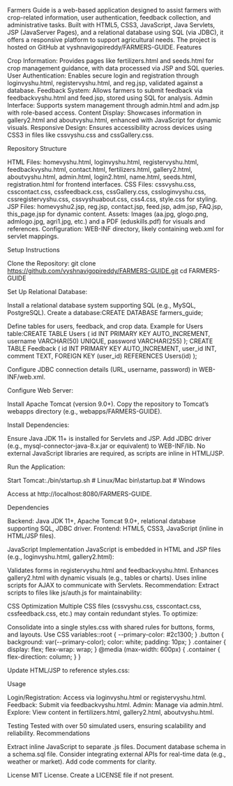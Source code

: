 Farmers Guide is a web-based application designed to assist farmers with crop-related information, user authentication, feedback collection, and administrative tasks. Built with HTML5, CSS3, JavaScript, Java Servlets, JSP (JavaServer Pages), and a relational database using SQL (via JDBC), it offers a responsive platform to support agricultural needs. The project is hosted on GitHub at vyshnavigopireddy/FARMERS-GUIDE.
Features

Crop Information: Provides pages like fertilizers.html and seeds.html for crop management guidance, with data processed via JSP and SQL queries.
User Authentication: Enables secure login and registration through loginvyshu.html, registervyshu.html, and reg.jsp, validated against a database.
Feedback System: Allows farmers to submit feedback via feedbackvyshu.html and feed.jsp, stored using SQL for analysis.
Admin Interface: Supports system management through admin.html and adm.jsp with role-based access.
Content Display: Showcases information in gallery2.html and aboutvyshu.html, enhanced with JavaScript for dynamic visuals.
Responsive Design: Ensures accessibility across devices using CSS3 in files like cssvyshu.css and cssGallery.css.

Repository Structure

HTML Files: homevyshu.html, loginvyshu.html, registervyshu.html, feedbackvyshu.html, contact.html, fertilizers.html, gallery2.html, aboutvyshu.html, admin.html, login2.html, name.html, seeds.html, registration.html for frontend interfaces.
CSS Files: cssvyshu.css, csscontact.css, cssfeedback.css, cssGallery.css, cssloginvyshu.css, cssregistervyshu.css, cssvyshuabout.css, css4.css, style.css for styling.
JSP Files: homevyshu2.jsp, reg.jsp, contact.jsp, feed.jsp, adm.jsp, FAQ.jsp, this_page.jsp for dynamic content.
Assets: Images (aa.jpg, glogo.png, admlogo.jpg, agri1.jpg, etc.) and a PDF (eduskills.pdf) for visuals and references.
Configuration: WEB-INF directory, likely containing web.xml for servlet mappings.

Setup Instructions

Clone the Repository:
git clone https://github.com/vyshnavigopireddy/FARMERS-GUIDE.git
cd FARMERS-GUIDE


Set Up Relational Database:

Install a relational database system supporting SQL (e.g., MySQL, PostgreSQL).
Create a database:CREATE DATABASE farmers_guide;


Define tables for users, feedback, and crop data. Example for Users table:CREATE TABLE Users (
    id INT PRIMARY KEY AUTO_INCREMENT,
    username VARCHAR(50) UNIQUE,
    password VARCHAR(255)
);
CREATE TABLE Feedback (
    id INT PRIMARY KEY AUTO_INCREMENT,
    user_id INT,
    comment TEXT,
    FOREIGN KEY (user_id) REFERENCES Users(id)
);


Configure JDBC connection details (URL, username, password) in WEB-INF/web.xml.


Configure Web Server:

Install Apache Tomcat (version 9.0+).
Copy the repository to Tomcat’s webapps directory (e.g., webapps/FARMERS-GUIDE).


Install Dependencies:

Ensure Java JDK 11+ is installed for Servlets and JSP.
Add JDBC driver (e.g., mysql-connector-java-8.x.jar or equivalent) to WEB-INF/lib.
No external JavaScript libraries are required, as scripts are inline in HTML/JSP.


Run the Application:

Start Tomcat:./bin/startup.sh  # Linux/Mac
bin\startup.bat   # Windows


Access at http://localhost:8080/FARMERS-GUIDE.



Dependencies

Backend: Java JDK 11+, Apache Tomcat 9.0+, relational database supporting SQL, JDBC driver.
Frontend: HTML5, CSS3, JavaScript (inline in HTML/JSP files).

JavaScript Implementation
JavaScript is embedded in HTML and JSP files (e.g., loginvyshu.html, gallery2.html):

Validates forms in registervyshu.html and feedbackvyshu.html.
Enhances gallery2.html with dynamic visuals (e.g., tables or charts).
Uses inline scripts for AJAX to communicate with Servlets.
Recommendation: Extract scripts to files like js/auth.js for maintainability:<script src="js/auth.js"></script>



CSS Optimization
Multiple CSS files (cssvyshu.css, csscontact.css, cssfeedback.css, etc.) may contain redundant styles. To optimize:

Consolidate into a single styles.css with shared rules for buttons, forms, and layouts.
Use CSS variables::root { --primary-color: #2c1300; }
.button { background: var(--primary-color); color: white; padding: 10px; }
.container { display: flex; flex-wrap: wrap; }
@media (max-width: 600px) { .container { flex-direction: column; } }


Update HTML/JSP to reference styles.css:<link rel="stylesheet" href="styles.css">



Usage

Login/Registration: Access via loginvyshu.html or registervyshu.html.
Feedback: Submit via feedbackvyshu.html.
Admin: Manage via admin.html.
Explore: View content in fertilizers.html, gallery2.html, aboutvyshu.html.

Testing
Tested with over 50 simulated users, ensuring scalability and reliability.
Recommendations

Extract inline JavaScript to separate .js files.
Document database schema in a schema.sql file.
Consider integrating external APIs for real-time data (e.g., weather or market).
Add code comments for clarity.

License
MIT License. Create a LICENSE file if not present.
